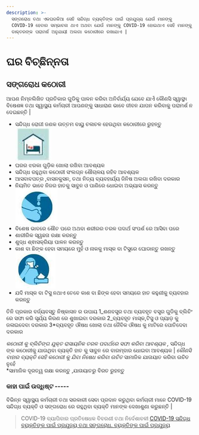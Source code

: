 ```yaml
---
description: >-
  ସଙ୍ଗରୋଧ ତଥା ଏକଘରକିଆ ସେହି ସନ୍ଦିଗ୍ଧ ବ୍ୟକ୍ତିଙ୍କ ପାଇଁ ପ୍ରଯୁଜ୍ୟ ଯେଉଁ ମାନଙ୍କୁ
  COVID-19 ହେବାର ସମ୍ଭାବନା ଥାଏ ଅଥବା ଯେଉଁ ମାନଙ୍କୁ COVID-19 ହୋଇଥାଏ ସେହି ମାନଙ୍କୁ
  ଡାକ୍ତରଙ୍କ ପରାମର୍ଶ ଅନୁଯାୟୀ ଅଲଗା କଠୋରୀରେ ରଖାଯାଏ |
---
```


# ଘର ବିଚ୍ଛିନ୍ନତା

## ସଙ୍ଗରୋଧ କଠୋରୀ

ଆପଣ ନିମ୍ନଲିଖିତ ପ୍ରତିକାର ଗୁଡିକୁ ପାଳନ କରିବା ଅନିର୍ବାର୍ଯ୍ୟ ଯେବେ ଯାଏଁ କୌଣସି ସ୍ୱାସ୍ଥ୳ ବିଷେଶଜ୍ଞ ତଥା ସ୍ୱାସ୍ଥ୍ୟ କର୍ମଚାରୀ ଆପଣଙ୍କୁ ସାଧାରାଣ ଭାବେ ଜୀବନ ଯାପନ କରିବାକୁ ପରାମର୍ଶ ନ ଦେଇଛନ୍ତି \|

* ସନ୍ଦିଗ୍ଧ ରୋଗୀ ଜଣକ ଉତ୍ତମ ବାୟୁ ଚଳାଚଳ  ହେଉଥିବା କଠୋରୀରେ ରୁହନ୍ତୁ ![](../.gitbook/assets/w1.JPG) 
* ଘରର ଝରକା ଗୁଡି଼କ ଖୋଲା ରଖିବା ଆବଶ୍ୟକ  
* ସନ୍ଦିଗ୍ଧ ରହୁଥିବା କଠୋରୀ ସଂଲଗ୍ନ ଶୌଚାଳୟ ରହିବ ଆବଶ୍ୟକ
*  ଆସବାବପତ୍ର ,ବାସନକୁସନ, ତଥା ନିତ୍ୟ ବ୍ୟବହାର୍ଯ୍ୟ ଜିନିଷ ଅଲଗା ରଖିବା ଦରକାର 
* ନିୟମିତ ଭାବେ ନିଜର ହାତକୁ ସାବୁନ ଓ ପାଣିରେ ଧୋଇବା   ଅଭ୍ୟାସ କରନ୍ତୁ ![](../.gitbook/assets/n2.JPG) 
* ବିଶେଷ ଭାବରେ  ଶୌଚ ପରେ ଅଥବା ଶରୀରର ତରଳ ପଦାର୍ଥ ସଂପର୍ଶ ରେ ଆସିବା ପରେ
* ଶାରୀରିକ ସ୍ୱଛତା ରକ୍ଷା କରନ୍ତୁ 
* ଶୁଦ୍ଧ ଶ୍ଵାସକ୍ରିୟା ପାଳନ  କରନ୍ତୁ   
* କାଶ ବା ଛିଙ୍କ ହେବା ସମୟରେ ମୁହଁ ଓ ନାକକୁ ମାସ୍କ ବା ଟିସୁରେ ଘୋଡାନ୍ତୁ ରଖନ୍ତୁ ![](../.gitbook/assets/n1.JPG)   
* ଯଦି ମାସ୍କ ବା ଟିସୁ  ନଥାଏ ତେବେ କାଶ ବା ଛିଙ୍କ ହେବା ସମୟରେ ହାତ କହୁଣୀକୁ  ବ୍ୟବହାର କରନ୍ତୁ 

ତିନି ପ୍ରକାର ବର୍ଜ୍ୟବସ୍ତୁ ନିଷ୍କାସନ ର ଉପାୟ 1_ଶଣବସ୍ତ୍ର ତଥା ବ୍ୟବହୃତ ବସ୍ତ୍ର ଗୁଡିକୁ ବ୍ଲିଚିଂ ରେ ସଫା କରି ସୂର୍ଯ୍ୟ କିରଣ ରେ ଶୁଖାଇବା ଦରକାର 2_ବ୍ୟବହୃତ ମାସ୍କ,ଟିସୁ ଓ ପ୍ୟାଡ଼ କୁ ଜଳାଇଦେବା ଦରକାର 3\*ବ୍ୟବହୃତ ଔଷଧ ଖୋଲା ତଥା ଜୈବିକ ଔଷଧ କୁ ମାଟିରେ ପୋତିଦେବା ଦରକାର

_କଠୋରୀ କୁ ବ୍ଲିଚିଙ୍ଗ ଯୁକ୍ତ ରାସାୟନିକ ତରଳ ପଦାର୍ଥରେ ସଫା କରିବା ଆବଶ୍ୟକ ,_ ସନ୍ଦିଗ୍ଧ ଙ୍କ କଠୋରୀକୁ ଯାଉଥିବା ବ୍ୟକ୍ତି ହାତ କୁ ସାବୁନ ରେ ବାରମ୍ବାର ଧୋଇବା ଆବଶ୍ୟକ \| _କୌଣସି ବାହାର ବ୍ୟକ୍ତି ସେହି କଠୋରୀ କୁ ଯିବା ନିଷେଧ କରିବା ଉଚିତ_ ସାମାଜିକ ଯାତାୟାତ କରିବା ଉଚିତ ନୁହେଁ  
\*ସାମାଜିକ ଦୂରତ୍ୱ ରକ୍ଷା କରନ୍ତୁ ,ଯାତାୟାତରୁ ବିରତ ରୁହନ୍ତୁ

### କାହା ପାଇଁ ଉଦ୍ଧିଷ୍ଟ -----

ବିଭିନ୍ନ ସ୍ୱାସ୍ଥ୍ୟ କର୍ମଚାରୀ ତଥା ସରକାରୀ ସେବା ପ୍ରଦାନ କରୁଥିବା କର୍ମଚାରୀ ମାନେ COVID-19 ସନ୍ଦିଗ୍ଧ ବ୍ୟକ୍ତି ଓ ସଙ୍ଗରୋଧ ରେ ରହୁଥିବା ବ୍ୟକ୍ତି ମାନଙ୍କ ଦେଖାଶୁଣା କରୁଛନ୍ତି \|

> COVID-19 ବ୍ୟାପିବାର ପ୍ରତିଷେଧକ ବିବରଣୀ ତଥା ନିର୍ଦେଶାବଳୀ [COVID-19 ସନ୍ଦିଗ୍ଧ ବ୍ୟକ୍ତିଙ୍କ ପାଇଁ ପ୍ରଯୁଜ୍ୟ ତଥା ସଙ୍ଗରୋଧ. ବ୍ୟକ୍ତିଙ୍କ ପାଇଁ ପ୍ରଯୁଜ୍ୟ](https://www.cdc.gov/coronavirus/2019-ncov/hcp/disposition-in-home-patients.html)

